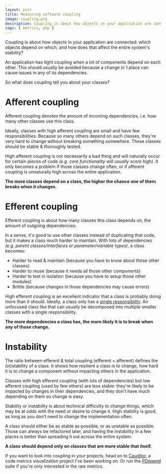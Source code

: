 ```yaml
---
layout: post
title: Measuring software coupling
image: coupling.png
description: Coupling is about how objects in your application are connected. Which objects depend on which, and how does that affect the entire system's stability?
tags: [ metrics, php ]
---
```


Coupling is about how objects in your application are connected: which objects
depend on which, and how does that affect the entire system's stability?

An application has tight coupling when a lot of components depend on each other.
This should usually be avoided because a change in 1 place can cause issues in
any of its dependencies.

So what does coupling tell you about your classes?

<!-- more -->


# Afferent coupling

Afferent coupling denotes the amount of incoming dependencies, i.e. how many
other classes use this class.

Ideally, classes with high afferent coupling are small and have few
responsibilities. Because so many others depend on such classes, they're very
hard to change without breaking something somewhere. These classes should be
stable & thoroughly tested.

High afferent coupling is not necessarily a bad thing and will naturally occur
for certain pieces of code *(e.g. core functionality will usually score high)*.
It only becomes a problem if those classes change often, or if afferent coupling
is unnaturally high across the entire application.

**The more classes depend on a class, the higher the chance one of them breaks
when it changes.**

<!-- ads -->


# Efferent coupling

Efferent coupling is about how many classes this class depends on, the amount of
outgoing dependencies.

In a sense, it's good to use other classes instead of duplicating that code, but
it makes a class much harder to maintain. With lots of dependencies *(e.g.
parent classes/interfaces or parameter/variable types)*, a class becomes:

* Harder to read & maintain (because you have to know about those other classes)
* Harder to reuse (because it needs all those other components)
* Harder to test in isolation (because you have to setup those other modules)
* Brittle (because changes in those dependencies may cause errors)

High efferent coupling is an excellent indicator that a class is probably doing
more than it should. Ideally, a class only has a [single responsibility](https://nl.wikipedia.org/wiki/SOLID).
An unfocused class like that can usually be decomposed into multiple smaller
classes with a single responsibility.

**The more dependencies a class has, the more likely it is to break when any of
those change.**


# Instability

The ratio between efferent & total coupling (efferent + afferent) defines the
(in)stability of a class. It shows how resilient a class is to change, how
hard it is to change a component without impacting others in the application.

Classes with high efferent coupling (with lots of dependencies) but low
afferent coupling (used by few others) are less stable: they're likely to be
impacted by changes in their dependencies, and they don't have much depending on
them so change is easy.

Stability or instability is about technical difficulty to change things, which
may be at odds with the need or desire to change it. High stability is good, as
long as you don't need to change the implementation often.

A class should either be as stable as possible, or as unstable as possible.
Those can always be refactored later, and having the instability in a few places
is better than spreading it out across the entire system.

**A class should depend only on classes that are more stable that itself.**

If you want to look into coupling in your projects, head on to
[Cauditor](https://www.cauditor.org), a code metrics visualization project I've
been working on. Or run the [PDepend](https://pdepend.org) suite if you're only
interested in the raw metrics.
